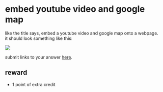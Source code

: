 # embed youtube video and google map

like the title says, embed a youtube video and google map onto a webpage.  it should look something like this:

![](http://i.imgur.com/kJ2N34B.png)

submit links to your answer [here](https://docs.google.com/a/citycharterschools.org/forms/d/1AD0OK_p00y98UfO0xhwJZ1oXv0K6EDa1xfpmWFzhbso/viewform).

## reward
* 1 point of extra credit
